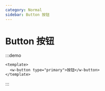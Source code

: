 ```yaml
---
category: Normal
sidebar: Button 按钮
---
```


# Button 按钮

:::demo
```vue
<template>
  <w-button type="primary">按钮</w-button>
</template>
```
:::